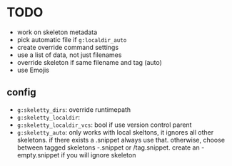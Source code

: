 # TODO
* work on skeleton metadata
* pick automatic file if `g:localdir_auto`
* create override command settings
* use a list of data, not just filenames 
* override skeleton if same filename and tag (auto)
* use Emojis

## config
* `g:skeletty_dirs`: override runtimepath
* `g:skeletty_localdir`: 
* `g:skeletty_localdir_vcs`: bool if use version control parent
* `g:skeletty_auto`: only works with local skeltons, it ignores all other skeletons. 
  if there exists a <ft>.snippet always use that. otherwise, choose between tagged 
  skeletons <tf>-<tag>.snippet or <ft>/tag.snippet. create an <ft>-empty.snippet if
  you will ignore skeleton
